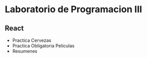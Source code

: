 <h1>Laboratorio de Programacion III</h1>
<h2>React</h2>
<ul>
  <li>Practica Cervezas</li>
  <li>Practica Obligatoria Peliculas</li>
  <li>Resumenes</li>
</ul>
